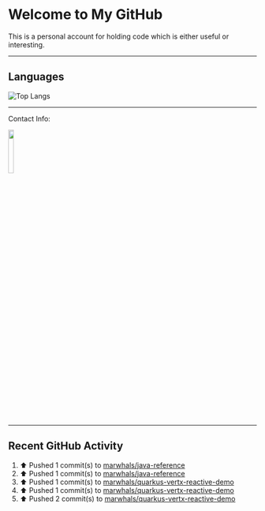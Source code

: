# Welcome to My GitHub

This is a personal account for holding code which is either useful or interesting.

---
## Languages

![Top Langs](https://github-readme-stats.vercel.app/api/top-langs/?username=marwhals&layout=compact&bg_color=282c34&text_color=ffffff&title_color=ff5733)

---
Contact Info:

<a href="https://www.linkedin.com/in/marjanmubarok/">
  <img src="https://upload.wikimedia.org/wikipedia/commons/0/01/LinkedIn_Logo.svg" width="15%">
</a>

---

## Recent GitHub Activity

<!--RECENT_ACTIVITY:start-->
1. ⬆️ Pushed 1 commit(s) to [marwhals/java-reference](https://github.com/marwhals/java-reference)<br>
2. ⬆️ Pushed 1 commit(s) to [marwhals/java-reference](https://github.com/marwhals/java-reference)<br>
3. ⬆️ Pushed 1 commit(s) to [marwhals/quarkus-vertx-reactive-demo](https://github.com/marwhals/quarkus-vertx-reactive-demo)<br>
4. ⬆️ Pushed 1 commit(s) to [marwhals/quarkus-vertx-reactive-demo](https://github.com/marwhals/quarkus-vertx-reactive-demo)<br>
5. ⬆️ Pushed 2 commit(s) to [marwhals/quarkus-vertx-reactive-demo](https://github.com/marwhals/quarkus-vertx-reactive-demo)<br>
<!--RECENT_ACTIVITY:end-->
